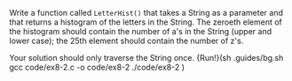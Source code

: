 Write a function called `LetterHist()` that takes a String as a parameter and that returns a histogram of the letters in the String. The zeroeth element of the histogram should contain the number of a's in the String (upper and lower case); the 25th element should contain the number of z's.

Your solution should only traverse the String once.
{Run!}(sh .guides/bg.sh gcc code/ex8-2.c -o code/ex8-2 ./code/ex8-2 )